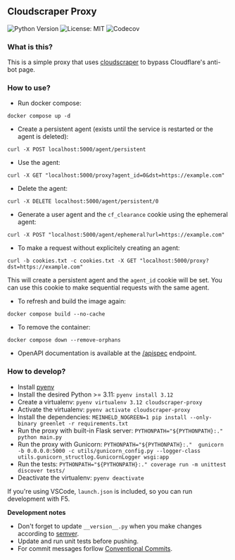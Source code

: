 ## Cloudscraper Proxy

![Python Version](https://img.shields.io/badge/python-3.11%20|%203.12-blue)
![License: MIT](https://img.shields.io/badge/License-MIT-yellow.svg)
![Codecov](https://codecov.io/gh/chinese-room-solutions/cloudscraper-proxy/branch/main/graph/badge.svg)

### What is this?

This is a simple proxy that uses [cloudscraper](https://github.com/venomous/cloudscraper) to bypass Cloudflare's anti-bot page.

### How to use?

* Run docker compose:
```
docker compose up -d
```
* Create a persistent agent (exists until the service is restarted or the agent is deleted):
```
curl -X POST localhost:5000/agent/persistent
```
* Use the agent:
```
curl -X GET "localhost:5000/proxy?agent_id=0&dst=https://example.com"
```
* Delete the agent:
```
curl -X DELETE localhost:5000/agent/persistent/0
```
* Generate a user agent and the `cf_clearance` cookie using the ephemeral agent:
```
curl -X POST "localhost:5000/agent/ephemeral?url=https://example.com"
```
* To make a request without explicitely creating an agent:
```
curl -b cookies.txt -c cookies.txt -X GET "localhost:5000/proxy?dst=https://example.com"
```
This will create a persistent agent and the `agent_id` cookie will be set. You can use this cookie to make sequential requests with the same agent.
* To refresh and build the image again:
```
docker compose build --no-cache
```
* To remove the container:
```
docker compose down --remove-orphans
```
* OpenAPI documentation is available at the [/apispec](http://localhost:5000/apispec) endpoint.

### How to develop?

* Install [pyenv](https://github.com/pyenv/pyenv#installation)
* Install the desired Python >= 3.11: `pyenv install 3.12` 
* Create a virtualenv: `pyenv virtualenv 3.12 cloudscraper-proxy`
* Activate the virtualenv: `pyenv activate cloudscraper-proxy`
* Install the dependencies: `MEINHELD_NOGREEN=1 pip install --only-binary greenlet -r requirements.txt`
* Run the proxy with built-in Flask server: `PYTHONPATH="${PYTHONPATH}:." python main.py`
* Run the proxy with Gunicorn: `PYTHONPATH="${PYTHONPATH}:."  gunicorn -b 0.0.0.0:5000 -c utils/gunicorn_config.py --logger-class utils.gunicorn_structlog.GunicornLogger wsgi:app`
* Run the tests: `PYTHONPATH="${PYTHONPATH}:." coverage run -m unittest discover tests/`
* Deactivate the virtualenv: `pyenv deactivate`

If you're using VSCode, `launch.json` is included, so you can run development with F5.

**Development notes**

* Don't forget to update `__version__.py` when you make changes according to [semver](https://semver.org/).
* Update and run unit tests before pushing.
* For commit messages forllow [Conventional Commits](https://www.conventionalcommits.org/en/v1.0.0/).
